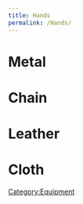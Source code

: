 ```yaml
---
title: Hands
permalink: /Hands/
---
```


# Metal

# Chain

# Leather

# Cloth

[Category:Equipment](Category:Equipment "wikilink")